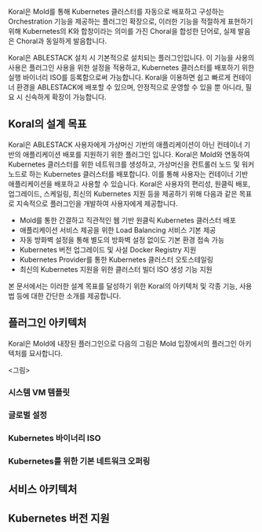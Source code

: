 Koral은 Mold를 통해 Kubernetes 클러스터를 자동으로 배포하고 구성하는 Orchestration 기능을 제공하는 플러그인 확장으로, 이러한 기능을 적절하게 표현하기 위해 Kubernetes의 K와 합창이라는 의미를 가진 Choral을 합성한 단어로, 실제 발음은 Choral과 동일하게 발음합니다. 

Koral은 ABLESTACK 설치 시 기본적으로 설치되는 플러그인입니다. 이 기능을 사용의 사용은 플러그인 사용을 위한 설정을 적용하고, Kubernetes 클러스터를 배포하기 위한 실행 바이너리 ISO를 등록함으로써 가능합니다. Koral을 이용하면 쉽고 빠르게 컨테이너 환경을 ABLESTACK에 배포할 수 있으며, 안정적으로 운영할 수 있을 뿐 아니라, 필요 시 신속하게 확장이 가능합니다. 

## Koral의 설계 목표

Koral은 ABLESTACK 사용자에게 가상머신 기반의 애플리케이션이 아닌 컨테이너 기반의 애플리케이션 배포를 지원하기 위한 플러그인 입니다. Koral은 Mold와 연동하여 Kubernetes 클러스터를 위한 네트워크를 생성하고, 가상머신을 컨트롤러 노드 및 워커 노드로 하는 Kubernetes 클러스터를 배포합니다. 이를 통해 사용자는 컨테이너 기반 애플리케이션을 배포하고 사용할 수 있습니다. Koral은 사용자의 편리성, 원클릭 배포, 업그레이드, 스케일링, 최신의 Kubernetes 지원 등을 제공하기 위해 다음과 같은 목표로 지속적으로 플러그인을 개발하여 사용자에게 제공합니다. 

- Mold를 통한 간결하고 직관적인 웹 기반 원클릭 Kubernetes 클러스터 배포
- 애플리케이션 서비스 제공을 위한 Load Balancing 서비스 기본 제공
- 자동 방화벽 설정을 통해 별도의 방화벽 설정 없이도 기본 환경 접속 가능
- Kubernetes 버전 업그레이드 및 사설 Docker Registry 지원
- Kubernetes Provider를 통한 Kubernetes 클러스터 오토스테일링
- 최신의 Kubernetes 지원을 위한 클러스터 빌더 ISO 생성 기능 지원

본 문서에서는 이러한 설계 목표를 달성하기 위한 Koral의 아키텍처 및 각종 기능, 사용법 등에 대한 간단한 소개를 제공합니다. 

## 플러그인 아키텍처

Koral은 Mold에 내장된 플러그인으로 다음의 그림은 Mold 입장에서의 플러그인 아키텍처를 묘사합니다. 

<그림>

### 시스템 VM 템플릿

### 글로벌 설정

### Kubernetes 바이너리 ISO

### Kubernetes를 위한 기본 네트워크 오퍼링

## 서비스 아키텍처

## Kubernetes 버전 지원 